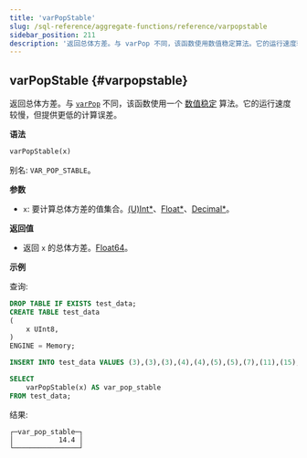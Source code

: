 ```yaml
---
title: 'varPopStable'
slug: /sql-reference/aggregate-functions/reference/varpopstable
sidebar_position: 211
description: '返回总体方差。与 varPop 不同，该函数使用数值稳定算法。它的运行速度较慢，但提供更低的计算误差。'
---
```


## varPopStable {#varpopstable}

返回总体方差。与 [`varPop`](../reference/varpop.md) 不同，该函数使用一个 [数值稳定](https://en.wikipedia.org/wiki/Numerical_stability) 算法。它的运行速度较慢，但提供更低的计算误差。

**语法**

```sql
varPopStable(x)
```

别名: `VAR_POP_STABLE`。

**参数**

- `x`: 要计算总体方差的值集合。[(U)Int*](../../data-types/int-uint.md)、[Float*](../../data-types/float.md)、[Decimal*](../../data-types/decimal.md)。

**返回值**

- 返回 `x` 的总体方差。[Float64](../../data-types/float.md)。

**示例**

查询:

```sql
DROP TABLE IF EXISTS test_data;
CREATE TABLE test_data
(
    x UInt8,
)
ENGINE = Memory;

INSERT INTO test_data VALUES (3),(3),(3),(4),(4),(5),(5),(7),(11),(15);

SELECT
    varPopStable(x) AS var_pop_stable
FROM test_data;
```

结果:

```response
┌─var_pop_stable─┐
│           14.4 │
└────────────────┘
```
